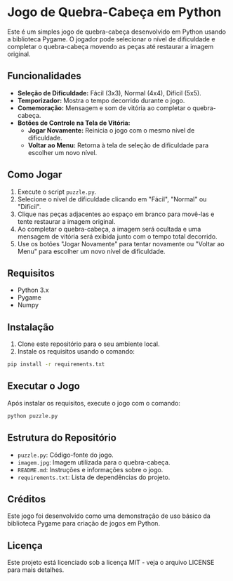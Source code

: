
# Jogo de Quebra-Cabeça em Python

Este é um simples jogo de quebra-cabeça desenvolvido em Python usando a biblioteca Pygame. O jogador pode selecionar o nível de dificuldade e completar o quebra-cabeça movendo as peças até restaurar a imagem original.

## Funcionalidades

- **Seleção de Dificuldade:** Fácil (3x3), Normal (4x4), Difícil (5x5).
- **Temporizador:** Mostra o tempo decorrido durante o jogo.
- **Comemoração:** Mensagem e som de vitória ao completar o quebra-cabeça.
- **Botões de Controle na Tela de Vitória:**
  - **Jogar Novamente:** Reinicia o jogo com o mesmo nível de dificuldade.
  - **Voltar ao Menu:** Retorna à tela de seleção de dificuldade para escolher um novo nível.

## Como Jogar

1. Execute o script `puzzle.py`.
2. Selecione o nível de dificuldade clicando em "Fácil", "Normal" ou "Difícil".
3. Clique nas peças adjacentes ao espaço em branco para movê-las e tente restaurar a imagem original.
4. Ao completar o quebra-cabeça, a imagem será ocultada e uma mensagem de vitória será exibida junto com o tempo total decorrido.
5. Use os botões "Jogar Novamente" para tentar novamente ou "Voltar ao Menu" para escolher um novo nível de dificuldade.

## Requisitos

- Python 3.x
- Pygame
- Numpy

## Instalação

1. Clone este repositório para o seu ambiente local.
2. Instale os requisitos usando o comando:

```bash
pip install -r requirements.txt
```

## Executar o Jogo

Após instalar os requisitos, execute o jogo com o comando:

```bash
python puzzle.py
```

## Estrutura do Repositório

- `puzzle.py`: Código-fonte do jogo.
- `imagem.jpg`: Imagem utilizada para o quebra-cabeça.
- `README.md`: Instruções e informações sobre o jogo.
- `requirements.txt`: Lista de dependências do projeto.

## Créditos

Este jogo foi desenvolvido como uma demonstração de uso básico da biblioteca Pygame para criação de jogos em Python.

## Licença

Este projeto está licenciado sob a licença MIT - veja o arquivo LICENSE para mais detalhes.
